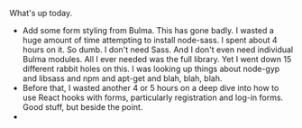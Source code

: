 What's up today.

- Add some form styling from Bulma. This has gone badly. I wasted a huge amount of time attempting to install node-sass. I spent about 4 hours on it. So dumb. I don't need Sass. And I don't even need individual Bulma modules. All I ever needed was the full library. Yet I went down 15 different rabbit holes on this. I was looking up things about node-gyp and libsass and npm and apt-get and blah, blah, blah.
- Before that, I wasted another 4 or 5 hours on a deep dive into how to use React hooks with forms, particularly registration and log-in forms. Good stuff, but beside the point.
- 